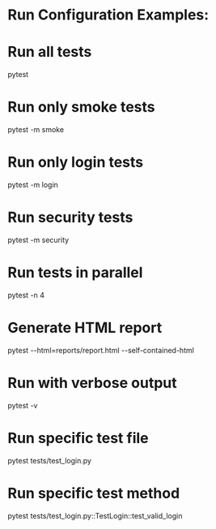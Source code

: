 # Run Configuration Examples:

# Run all tests
pytest

# Run only smoke tests
pytest -m smoke

# Run only login tests
pytest -m login

# Run security tests
pytest -m security

# Run tests in parallel
pytest -n 4

# Generate HTML report
pytest --html=reports/report.html --self-contained-html

# Run with verbose output
pytest -v

# Run specific test file
pytest tests/test_login.py

# Run specific test method
pytest tests/test_login.py::TestLogin::test_valid_login
